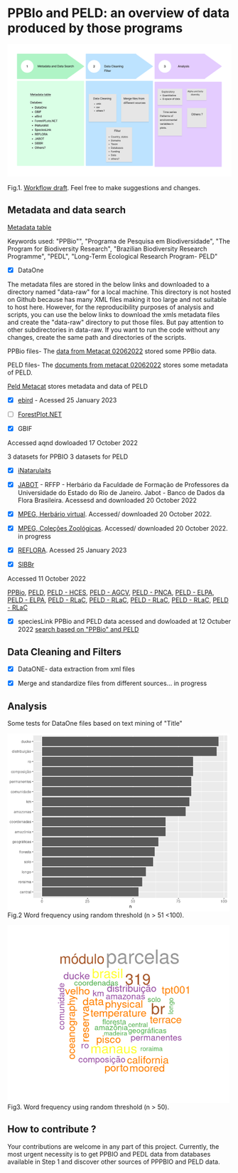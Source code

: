 # PPBIo and PELD: an overview of data produced by those programs

![ alt text for screen readers](https://github.com/PPBio/PPBio_metadata/blob/master/doc/img/PPBio_PELD%20data.png "Text to show on mouseover")

Fig.1. [Workflow draft](https://www.figma.com/file/lc17JYGhJAsKvktgFdQ0gx/PPBio_PELD-data?node-id=0%3A1). Feel free to make suggestions and changes.

## Metadata and data search

[Metadata table](https://mail.google.com/mail/u/0/?ogbl#inbox/FMfcgzGqRGVKGmwLlQvQdtnbWzbjPsvf?projector=1&messagePartId=0.1)

Keywords used: "PPBio"", "Programa de Pesquisa em Biodiversidade", "The Program for Biodiversity Research", "Brazilian Biodiversity Research Programme", "PEDL", "Long-Term Ecological Research Program- PELD"


- [x] DataOne

The metadata files are stored in the below links and downloaded to a directory named "data-raw" for a local machine. This directory is not hosted on Github because has many XML files making it too large and not suitable to host here. However, for the reproducibility purposes of analysis and scripts, you can use the below links to download the xmls metadata files and create the "data-raw" directory to put those files. But pay attention to other subdirectories in data-raw. If you want to run the code without any changes, create the same path and directories of the scripts. 


PPBio files- The [data from Metacat 02062022](https://onedrive.live.com/?authkey=%21ALdWS8Bdj1fu3nc&id=C8DF5FA20BD04A99%2175350&cid=C8DF5FA20BD04A99) stored some PPBio data.

PELD files- The [documents from metacat 02062022](https://onedrive.live.com/?authkey=%21ALdWS8Bdj1fu3nc&id=C8DF5FA20BD04A99%2173004&cid=C8DF5FA20BD04A99) stores some metadata of PELD.

[Peld Metacat](https://onedrive.live.com/?authkey=%21ALdWS8Bdj1fu3nc&id=C8DF5FA20BD04A99%2157919&cid=C8DF5FA20BD04A99) stores metadata and data of PELD 

- [X] [ebird](https://ebird.org/home) - Acessed 25 January 2023

- [ ] [ForestPlot.NET](https://forestplots.net/)

- [x] GBIF

Accessed aqnd dowloaded 17 October 2022

3 datasets for PPBIO 
3 datasets for PELD

- [X] [iNatarulaits](https://www.inaturalist.org/)

- [X] [JABOT](https://ipt.jbrj.gov.br/jabot/resource?r=rffp&request_locale=pt#anchor-description) - RFFP - Herbário da Faculdade de Formação de Professores da Universidade do Estado do Rio de Janeiro. Jabot - Banco de Dados da Flora Brasileira. Acessesd and downloaded 20 October 2022

- [X] [MPEG, Herbário virtual](http://colecoesbio.museu-goeldi.br/herbario.html). Accessed/ downloaded 20 October 2022. 

- [X] [MPEG, Coleções Zoológicas](https://www.museu-goeldi.br/assuntos/colecoes/biologicas/colecoes-de-zoologica). Accessed/ downloaded 20 October 2022. in progress

- [X] [REFLORA](https://reflora.jbrj.gov.br/reflora/herbarioVirtual/ConsultaPublicoHVUC/ConsultaPublicoHVUC.do). Acessed 25 January 2023

- [x] [SIBBr](https://www.sibbr.gov.br/) 

Accessed 11 October 2022

[PPBio](https://collectory.sibbr.gov.br/collectory/public/show/dp32?lang=pt_BR), [PELD](https://collectory.sibbr.gov.br/collectory/public/show/dp30?lang=pt_BR), [PELD - HCES](https://collectory.sibbr.gov.br/collectory/public/show/dr487?lang=pt_BR), [PELD - AGCV](https://collectory.sibbr.gov.br/collectory/public/show/dr504?lang=pt_BR), [PELD - PNCA](https://collectory.sibbr.gov.br/collectory/public/show/dr479?lang=pt_BR), [PELD - ELPA](https://collectory.sibbr.gov.br/collectory/public/show/dr505?lang=pt_BR), [PELD - ELPA](https://collectory.sibbr.gov.br/collectory/public/show/dr506?lang=pt_BR), [PELD - RLaC](https://collectory.sibbr.gov.br/collectory/public/show/dr611?lang=pt_BR), [PELD - RLaC](https://collectory.sibbr.gov.br/collectory/public/show/dr609?lang=pt_BR), [PELD - RLaC](https://collectory.sibbr.gov.br/collectory/public/show/dr610?lang=pt_BR), [PELD - RLaC](https://collectory.sibbr.gov.br/collectory/public/show/dr607?lang=pt_BR), [PELD - RLaC](https://collectory.sibbr.gov.br/collectory/public/show/dr608?lang=pt_BR)

- [x] speciesLink 
PPBio and PELD data acessed and dowloaded at 12 Octuber 2022 [search based on "PPBio" and PELD](https://specieslink.net/search/)


## Data Cleaning and Filters

- [x] DataONE- data extraction from xml files 
- [X] Merge and standardize files from different sources... in progress


## Analysis

Some tests for DataOne files based on text mining of "Title" 

<img align="left" width="500" height="400" src="https://github.com/PPBio/PPBio_metadata/blob/master/doc/img/test_1.png"> 
<br>
<br>
<br>
<br>
<br>
<br>
<br>
<br>
<br>
<br>
<br>
<br>
<br>
<br>
<br>
<br>
<br>


Fig.2 Word frequency using random threshold (n > 51 <100). 


<img align="left" width="500" height="400" src="https://github.com/PPBio/PPBio_metadata/blob/master/doc/img/test_2.png"> 
<br>
<br>
<br>
<br>
<br>
<br>
<br>
<br>
<br>
<br>
<br>
<br>
<br>
<br>
<br>
<br>
<br>

Fig3. Word frequency using random threshold (n > 50). 



## How to contribute ? 

Your contributions are welcome in any part of this project. Currently, the most urgent necessity is to get PPBIO and PEDL data from databases available in Step 1 and discover other sources of PPPBIO and PELD data.






